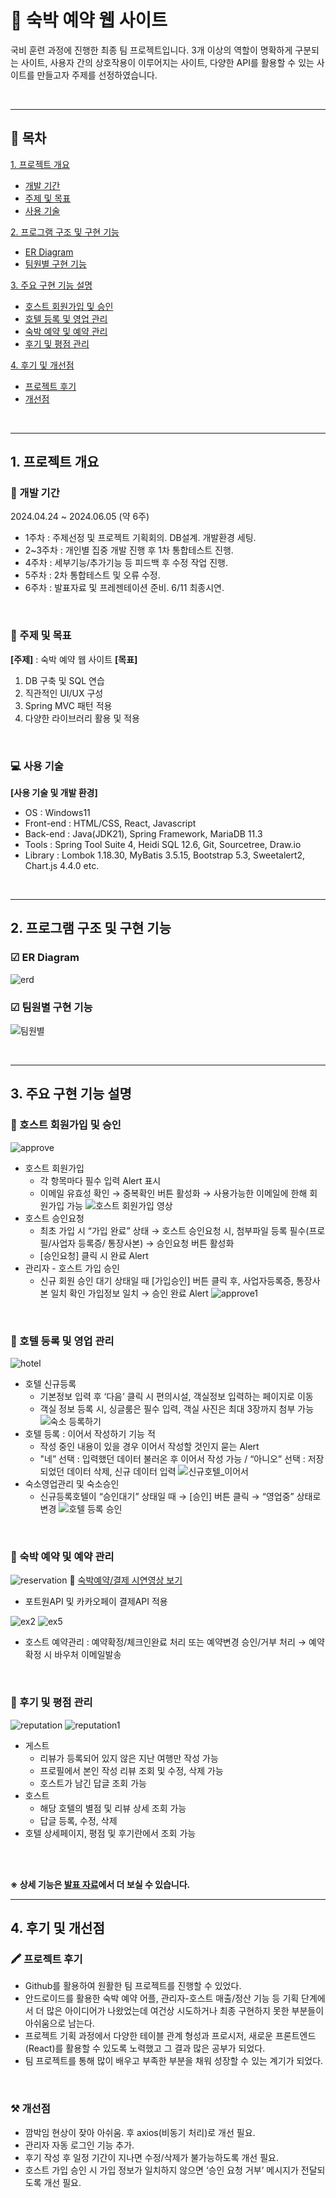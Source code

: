 # 🏨 숙박 예약 웹 사이트
국비 훈련 과정에 진행한 최종 팀 프로젝트입니다.
3개 이상의 역할이 명확하게 구분되는 사이트, 사용자 간의 상호작용이 이루어지는 사이트, 다양한 API를 활용할 수 있는 사이트를 만들고자 주제를 선정하였습니다.

<br/>

* * *

## 📑 목차
[1. 프로젝트 개요](#1-프로젝트-개요)
  - [개발 기간](#-개발-기간)
  - [주제 및 목표](#-주제-및-목표)
  - [사용 기술](#-사용-기술)
   
[2. 프로그램 구조 및 구현 기능](#2-프로그램-구조-및-구현-기능)
  - [ER Diagram](#-er-diagram)
  - [팀원별 구현 기능](#-팀원별-구현-기능)

[3. 주요 구현 기능 설명](#3-주요-구현-기능-설명)
  - [호스트 회원가입 및 승인](#-호스트-회원가입-및-승인)
  - [호텔 등록 및 영업 관리](#-호텔-등록-및-영업-관리)
  - [숙박 예약 및 예약 관리](#-숙박-예약-및-예약-관리)
  - [후기 및 평점 관리](#-후기-및-평점-관리)

[4. 후기 및 개선점](#4-후기-및-개선점)
  - [프로젝트 후기](#-프로젝트-후기)
  - [개선점](#-개선점)

<br/>

* * *

## 1. 프로젝트 개요
### 📅 개발 기간
2024.04.24 ~ 2024.06.05 (약 6주)
- 1주차 : 주제선정 및 프로젝트 기획회의. DB설계. 개발환경 세팅.
- 2~3주차 : 개인별 집중 개발 진행 후 1차 통합테스트 진행.
- 4주차 : 세부기능/추가기능 등 피드백 후 수정 작업 진행.
- 5주차 : 2차 통합테스트 및 오류 수정.
- 6주차 : 발표자료 및 프레젠테이션 준비. 6/11 최종시연.

<br/>

### 📝 주제 및 목표
**[주제]** : 숙박 예약 웹 사이트 
**[목표]**
1. DB 구축 및 SQL 연습
2. 직관적인 UI/UX 구성
3. Spring MVC 패턴 적용
4. 다양한 라이브러리 활용 및 적용

<br/>

### 💻 사용 기술
**[사용 기술 및 개발 환경]**
- OS : Windows11
- Front-end  : HTML/CSS, React, Javascript
- Back-end :  Java(JDK21), Spring Framework, MariaDB 11.3
- Tools : Spring Tool Suite 4, Heidi SQL 12.6, Git, Sourcetree, Draw.io
- Library : Lombok 1.18.30, MyBatis 3.5.15, Bootstrap 5.3, Sweetalert2, Chart.js 4.4.0 etc.

<br/>

* * *

## 2. 프로그램 구조 및 구현 기능
### ☑ ER Diagram
![erd](https://github.com/jh91019/FinalProject/assets/156145497/8a5d8ce4-f4c5-484e-b8bb-bc85714969d6)

### ☑ 팀원별 구현 기능
![팀원별](https://github.com/jh91019/FinalProject/assets/156145497/4c30916f-71ea-4f98-9d25-684243d7895f)

<br/>

* * *

## 3. 주요 구현 기능 설명
### 📜 호스트 회원가입 및 승인
![approve](https://github.com/mindyhere/final-project/assets/147589193/153b76b9-3528-43aa-8bff-5e3f159fcc33 "flow1")
- 호스트 회원가입
  -  각 항목마다 필수 입력 Alert 표시
  -  이메일 유효성 확인 → 중복확인 버튼 활성화 → 사용가능한 이메일에 한해 회원가입 가능
![호스트 회원가입 영상](https://github.com/mindyhere/final-project/assets/147589193/570ed74d-b23d-4676-8d89-33188b9eb6e8)
- 호스트 승인요청
  -    최초 가입 시 “가입 완료” 상태 → 호스트 승인요청 시, 첨부파일 등록 필수(프로필/사업자 등록증/ 통장사본) → 승인요청 버튼 활성화
  - [승인요청] 클릭 시 완료 Alert
- 관리자 - 호스트 가입 승인
  - 신규 회원 승인 대기 상태일 때 [가입승인] 버튼 클릭 후, 사업자등록증, 통장사본 일치 확인 가입정보 일치 → 승인 완료 Alert
![approve1](https://github.com/mindyhere/final-project/assets/147589193/05c332cc-e66b-4257-9113-a34c66fcac6b)

<br/>

### 🏨 호텔 등록 및 영업 관리
![hotel](https://github.com/mindyhere/final-project/assets/147589193/77fc6c98-8df6-4189-a236-e93a445f5236 "flow2")
- 호텔 신규등록
  - 기본정보 입력 후 ‘다음’ 클릭 시 편의시설, 객실정보 입력하는 페이지로 이동
  - 객실 정보 등록 시, 싱글룸은 필수 입력, 객실 사진은 최대 3장까지 첨부 가능
![숙소 등록하기](https://github.com/mindyhere/final-project/assets/147589193/6aa97fe5-4d82-4543-8845-b4f34218ac4c)
- 호텔 등록 : 이어서 작성하기 기능 적
  -  작성 중인 내용이 있을 경우 이어서 작성할 것인지 묻는 Alert
  -  "네” 선택 : 입력했던 데이터 불러온 후 이어서 작성 가능 / “아니오” 선택 : 저장되었던 데이터 삭제, 신규 데이터 입력
![신규호텔_이어서](https://github.com/mindyhere/final-project/assets/147589193/50d8226d-7e40-471e-80c1-4e9a51787a0c)
- 숙소영업관리 및 숙소승인
  - 신규등록호텔이 “승인대기” 상태일 때 → [승인] 버튼 클릭 → “영업중” 상태로 변경
![호텔 등록 승인](https://github.com/mindyhere/final-project/assets/147589193/9af3c403-4cb6-4474-b5ac-41d0bd6ec5dc)

<br/>

### 📇 숙박 예약 및 예약 관리
![reservation](https://github.com/mindyhere/final-project/assets/147589193/5b56dafe-191c-49da-a502-8b3c7d65761d "flow3")
🔗 [숙박예약/결제 시연영상 보기](https://github.com/mindyhere/final-project/assets/147589193/cbf80039-e428-42be-ae34-cf464309f211)
- 포트원API 및 카카오페이 결제API 적용

![ex2](https://github.com/mindyhere/final-project/assets/147589193/4c2f9745-e179-4940-8ad4-893273566ea0)
![ex5](https://github.com/mindyhere/final-project/assets/147589193/8c010fce-1a43-4707-88cd-41238e620c53)
- 호스트 예약관리 : 예약확정/체크인완료 처리 또는 예약변경 승인/거부 처리 → 예약확정 시 바우처 이메일발송

<br/>

### 📝 후기 및 평점 관리
![reputation](https://github.com/mindyhere/final-project/assets/147589193/f4615140-0746-493b-b973-c18ecb8b512d "flow4")
![reputation1](https://github.com/mindyhere/final-project/assets/147589193/e752f61c-0bed-4d99-b36d-eae9c604c754)

- 게스트
  - 리뷰가 등록되어 있지 않은 지난 여행만 작성 가능 
  - 프로필에서 본인 작성 리뷰 조회 및 수정, 삭제 가능 
  - 호스트가 남긴 답글 조회 가능
- 호스트
  - 해당 호텔의 별점 및 리뷰 상세 조회 가능
  - 답글 등록, 수정, 삭제
- 호텔 상세페이지, 평점 및 후기란에서 조회 가능
  
<br/>
<br/>

__※ 상세 기능은 [발표 자료](https://docs.google.com/presentation/d/17xhSXil2K-h7-_tIEPv6zsKwHZvXYaMbxjTMpMjHYV8/edit?usp=sharing)에서 더 보실 수 있습니다.__

* * *
 
## 4. 후기 및 개선점
### 🖍 프로젝트 후기
- Github를 활용하여 원활한 팀 프로젝트를 진행할 수 있었다.
- 안드로이드를 활용한 숙박 예약 어플, 관리자-호스트 매출/정산 기능 등 기획 단계에서 더 많은 아이디어가 나왔었는데 여건상 시도하거나 최종 구현하지 못한 부분들이 아쉬움으로 남는다.
- 프로젝트 기획 과정에서 다양한 테이블 관계 형성과 프로시저, 새로운 프론트엔드(React)를 활용할 수 있도록 노력했고 그 결과 많은 공부가 되었다. 
- 팀 프로젝트를 통해 많이 배우고 부족한 부분을 채워 성장할 수 있는 계기가 되었다.

<br/>

### ⚒ 개선점
- 깜박임 현상이 잦아 아쉬움. 후 axios(비동기 처리)로 개선 필요.
- 관리자 자동 로그인 기능 추가.
- 후기 작성 후 일정 기간이 지나면 수정/삭제가 불가능하도록 개선 필요.
- 호스트 가입 승인 시 가입 정보가 일치하지 않으면 ‘승인 요청 거부’ 메시지가 전달되도록 개선 필요.
